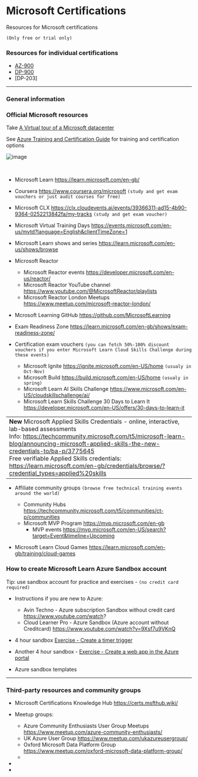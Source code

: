 # Microsoft Certifications

Resources for Microsoft certifications

`(Only free or trial only)`


### Resources for individual certifications

 - [AZ-900](../main/AZ-900%20Azure%20Fundametals.md)
 - [DP-900](../main/DP-900%20Azure%20Data%20Fundametals.md)
 - [DP-203]

---
### General information 
### Official Microsoft resources

Take [A Virtual tour of a Microsoft datacenter](https://datacenters.microsoft.com/globe/explore/datacenter) 

See [Azure Training and Certification Guide](https://query.prod.cms.rt.microsoft.com/cms/api/am/binary/RE4J5ea) for training and certification options 

![image](https://github.com/teator/MS-certifications/assets/7697511/2b7a1185-a3c9-4632-aff9-981d201bdec2)

<br>

 - Microsoft Learn 
 https://learn.microsoft.com/en-gb/
 
 - Coursera https://www.coursera.org/microsoft `(study and get exam vouchers or just audit courses for free)`
 
 - Microsoft CLX 
 https://clx.cloudevents.ai/events/39366311-ad15-4b90-9364-0252213842fa/my-tracks  `(study and get exam voucher)`
 
 - Microsoft Virtual Training Days  https://events.microsoft.com/en-us/mvtd?language=English&clientTimeZone=1
 
 - Microsoft Learn shows and series  https://learn.microsoft.com/en-us/shows/browse
 
 - Microsoft Reactor
   - Microsoft Reactor events  https://developer.microsoft.com/en-us/reactor/
   - Microsoft Reactor YouTube channel  https://www.youtube.com/@MicrosoftReactor/playlists
   - Microsoft Reactor London Meetups  https://www.meetup.com/microsoft-reactor-london/
 
 - Mcrosoft Learning GitHub  https://github.com/MicrosoftLearning
 
 - Exam Readiness Zone  https://learn.microsoft.com/en-gb/shows/exam-readiness-zone/
 
 - Certification exam vouchers 
 `(you can fetch 50%-100% discount vouchers if you enter Microsoft Learn Cloud Skills Challenge during these events)`
   - Microsoft Ignite https://ignite.microsoft.com/en-US/home  `(usualy in Oct-Nov)`
   - Microsoft Build https://build.microsoft.com/en-US/home   `(usualy in spring)`
   - Microsoft Learn AI Skills Challenge  https://www.microsoft.com/en-US/cloudskillschallenge/ai/
   - Microsoft Learn Skills Challenge 30 Days to Learn It https://developer.microsoft.com/en-US/offers/30-days-to-learn-it
 
 |      |
 | :--- |
 | **New** Microsoft Applied Skills Credentials - online, interactive, lab-based assessments <br> Info: https://techcommunity.microsoft.com/t5/microsoft-learn-blog/announcing-microsoft-applied-skills-the-new-credentials-to/ba-p/3775645  <br> Free verifiable Applied Skills credentials: https://learn.microsoft.com/en-gb/credentials/browse/?credential_types=applied%20skills |
 
 
 - Affiliate community groups  `(browse free technical training events around the world)`
   - Community Hubs  https://techcommunity.microsoft.com/t5/communities/ct-p/communities
   - Microsoft MVP Program  https://mvp.microsoft.com/en-gb
     - MVP events  https://mvp.microsoft.com/en-US/search?target=Event&timeline=Upcoming
   
 - Microsoft Learn Cloud Games  https://learn.microsoft.com/en-gb/training/cloud-games
 

### How to create Microsoft Learn Azure Sandbox account
  Tip: use sandbox account for practice and exercises - `(no credit card required)`
 
 - Instructions if you are new to Azure:
   - Avin Techno - Azure subscription Sandbox without credit card  https://www.youtube.com/watch?
   - Cloud Learner Pro - Azure Sandbox (Azure account without Creditcard) https://www.youtube.com/watch?v=9Xsf7u9VKnQ
 
 - 4 hour sandbox [Exercise - Create a timer trigger](https://learn.microsoft.com/en-us/training/modules/execute-azure-function-with-triggers/4-create-timer-trigger?pivots=csharp&source=learn)
 
 - Another 4 hour sandbox - [Exercise - Create a web app in the Azure portal](https://learn.microsoft.com/en-us/training/modules/host-a-web-app-with-azure-app-service/3-exercise-create-a-web-app-in-the-azure-portal?pivots=python)
 
 - Azure sandbox templates


---
### Third-party resources and community groups

 - Microsoft Certifications Knowledge Hub   https://certs.msfthub.wiki/
 
 - Meetup groups:
   - Azure Community Enthusiasts User Group Meetups  https://www.meetup.com/azure-community-enthusiasts/
   - UK Azure User Group  https://www.meetup.com/ukazureusergroup/
   - Oxford Microsoft Data Platform Group  https://www.meetup.com/oxford-microsoft-data-platform-group/
   - 
 
 - 

 - 



